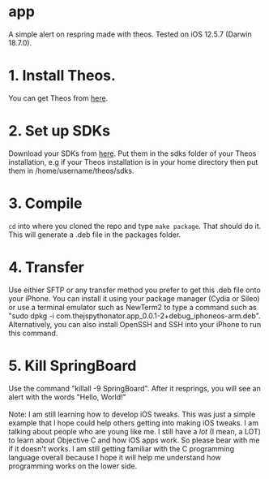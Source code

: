 # app
A simple alert on respring made with theos. Tested on iOS 12.5.7 (Darwin 18.7.0). 
# 1. Install Theos. 
You can get Theos from [here](https://theos.dev/docs/).
# 2. Set up SDKs 
Download your SDKs from [here](https://github.com/theos/sdks). Put them in the sdks folder of your Theos installation, e.g if your Theos installation is in your home directory then put them in /home/username/theos/sdks. 
# 3. Compile 
``` cd ``` into where you cloned the repo and type ``` make package ```. That should do it. This will generate a .deb file in the packages folder. 
# 4. Transfer 
Use eithier SFTP or any transfer method you prefer to get this .deb file onto your iPhone. You can install it using your package manager (Cydia or Sileo) or use a terminal emulator such as NewTerm2 to type a command such as "sudo dpkg -i com.thejspythonator.app_0.0.1-2+debug_iphoneos-arm.deb". Alternatively, you can also install OpenSSH and SSH into your iPhone to run this command. 
# 5. Kill SpringBoard 
Use the command "killall -9 SpringBoard". 
After it resprings, you will see an alert with the words "Hello, World!" 
<br> 
<br> 
Note: I am still learning how to develop iOS tweaks. This was just a simple example that I hope could help others getting into making iOS tweaks. I am talking about people who are young like me. I still have a *lot* (I mean, a LOT) to learn about Objective C and how iOS apps work. So please bear with me if it doesn't works. I am still getting familiar with the C programming language overall because I hope it will help me understand how programming works on the lower side. 
